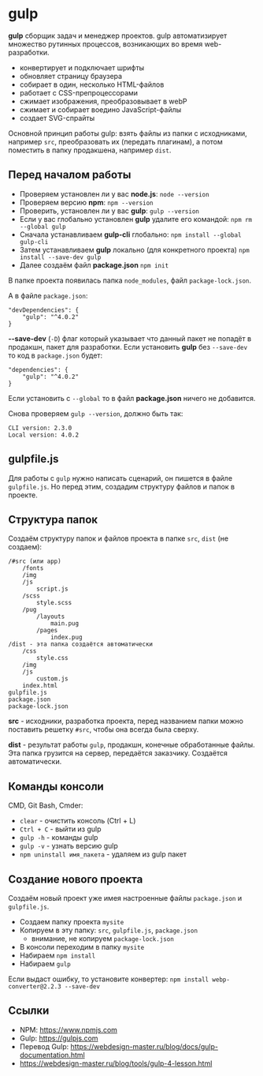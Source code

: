 # gulp
**gulp** сборщик задач и менеджер проектов. gulp автоматизирует множество рутинных процессов, возникающих во время web-разработки.

- конвертирует и подключает шрифты
- обновляет страницу браузера
- собирает в один, несколько HTML-файлов
- работает с CSS-препроцессорами
- сжимает изображения, преобразовывает в webP
- сжимает и собирает воедино JavaScript-файлы
- создает SVG-спрайты

Основной принцип работы gulp: взять файлы из папки с исходниками, например `src`, преобразовать их (передать плагинам), а потом поместить в папку продакшена, например `dist`.

## Перед началом работы
- Проверяем установлен ли у вас **node.js**: `node --version`
- Проверяем версию **npm**: `npm --version`
- Проверить, установлен ли у вас **gulp**: `gulp --version`
- Если у вас глобально установлен **gulp** удалите его командой: `npm rm --global gulp`
- Сначала устанавливаем **gulp-cli** глобально: `npm install --global gulp-cli`
- Затем устанавливаем **gulp** локально (для конкретного проекта) `npm install --save-dev gulp`
- Далее создаём файл **package.json** `npm init`

В папке проекта появилась папка `node_modules`, файл `package-lock.json`.

А в файле `package.json`:

    "devDependencies": {
        "gulp": "^4.0.2"
    }

**--save-dev** (`-D`) флаг который указывает что данный пакет не попадёт в продакшн, пакет для разработки. Если установить **gulp** без `--save-dev` то код в `package.json` будет:

    "dependencies": {
        "gulp": "^4.0.2"
    }

Если установить с `--global` то в файл **package.json** ничего не добавится.

Снова проверяем `gulp --version`, должно быть так:

    CLI version: 2.3.0
    Local version: 4.0.2

## gulpfile.js
Для работы с `gulp` нужно написать сценарий, он пишется в файле `gulpfile.js`. Но перед этим, создадим структуру файлов и папок в проекте.

## Структура папок
Создаём структуру папок и файлов проекта в папке `src`, `dist` (не создаем):

    /#src (или app)
        /fonts
        /img
        /js
            script.js
        /scss
            style.scss
        /pug
            /layouts
                main.pug
            /pages
                index.pug
    /dist - эта папка создаётся автоматически
        /css
            style.css
        /img
        /js
            custom.js
        index.html
    gulpfile.js
    package.json
    package-lock.json

**src** - исходники, разработка проекта, перед названием папки можно поставить решетку `#src`, чтобы она всегда была сверху.

**dist** - результат работы `gulp`, продакшн, конечные обработанные файлы. Эта папка грузится на сервер, передаётся заказчику. Создаётся автоматически.

## Команды консоли
CMD, Git Bash, Cmder:
- `clear` - очистить консоль (Ctrl + L)
- `Ctrl + C` - выйти из gulp
- `gulp -h` - команды gulp
- `gulp -v` - узнать версию gulp
- `npm uninstall имя_пакета` -  удаляем из gulp пакет

## Создание нового проекта
Создаём новый проект уже имея настроенные файлы `package.json` и `gulpfile.js`.

- Создаем папку проекта `mysite`
- Копируем в эту папку: `src`, `gulpfile.js`, `package.json`
    - внимание, не копируем `package-lock.json`
- В консоли переходим в папку `mysite`
- Набираем `npm install`
- Набираем `gulp`

Если выдаст ошибку, то установите конвертер: `npm install webp-converter@2.2.3 --save-dev`

## Ссылки
- NPM: https://www.npmjs.com
- Gulp: https://gulpjs.com
- Перевод Gulp: https://webdesign-master.ru/blog/docs/gulp-documentation.html
- https://webdesign-master.ru/blog/tools/gulp-4-lesson.html
